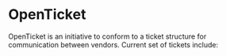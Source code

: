 # OpenTicket
OpenTicket is an initiative to conform to a ticket structure for communication between vendors. Current set of tickets include:
